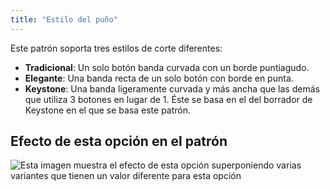 ```yaml
---
title: "Estilo del puño"
---
```


Este patrón soporta tres estilos de corte diferentes:

- **Tradicional**: Un solo botón banda curvada con un borde puntiagudo.
- **Elegante**: Una banda recta de un solo botón con borde en punta.
- **Keystone**: Una banda ligeramente curvada y más ancha que las demás que utiliza 3 botones en lugar de 1. Éste se basa en el del borrador de Keystone en el que se basa este patrón.

## Efecto de esta opción en el patrón

![Esta imagen muestra el efecto de esta opción superponiendo varias variantes que tienen un valor diferente para esta opción](cornelius_cuffstyle_sample.svg "Efecto de esta opción en el patrón")
